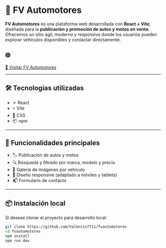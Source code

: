 # 🚗 FV Automotores

**FV Automotores** es una plataforma web desarrollada con **React + Vite**, diseñada para la **publicación y promoción de autos y motos en venta**. Ofrecemos un sitio ágil, moderno y responsivo donde los usuarios pueden explorar vehículos disponibles y contactar directamente.

## 🌐 

[🔗 Visitar FV Automotores](https://fvautomotores.vercel.app/)  

---

## 🛠️ Tecnologías utilizadas

- ⚛️ React
- ⚡ Vite
- 💅 CSS
- 📦 npm

---

## 🚀 Funcionalidades principales

- 🏷️ Publicación de autos y motos
- 🔍 Búsqueda y filtrado por marca, modelo y precio
- 📸 Galería de imágenes por vehículo
- 📱 Diseño responsive (adaptado a móviles y tablets)
- 📬 Formulario de contacto

---

## 📦 Instalación local

Si deseas clonar el proyecto para desarrollo local:

```bash
git clone https://github.com/Valentin7711/fvautomotores
cd fvautomotores
npm install
npm run dev
